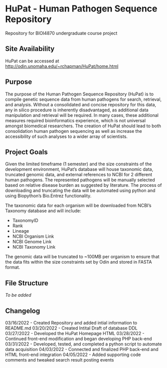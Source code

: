 # HuPat - Human Pathogen Sequence Repository
Repository for BIOI4870 undergraduate course project

## Site Availability
HuPat can be accessed at http://odin.unomaha.edu/~rchapman/HuPat/home.html

## Purpose
The purpose of the Human Pathogen Sequence Repository (HuPat) is to compile genetic sequence data from human pathogens for search, retrieval, and analysis. Without a consolidated and concise repository for this data, any in silico procedure is inherently disadvantaged, as additional data manipulation and retrieval will be required. In many cases, these additional measures required bioinformatics experience, which is not universal amongst biomedical researchers. The creation of HuPat should lead to both consolidation human pathogen sequencing as well as increase the accessibility of such analyses to a wider array of scientists.

## Project Goals
Given the limited timeframe (1 semester) and the size constraints of the development environment, HuPat’s database will house taxonomic data, truncated genomic data, and external references to NCBI for 2 different human pathogens. The represented pathogens will be manually selected based on relative disease burden as suggested by literature. The process of downloading and truncating the data will be automated using python and using Biopython’s Bio.Entrez functionality. 

The taxonomic data for each organism will be downloaded from NCBI’s Taxonomy database and will include:
-	TaxonomyID
-	Rank
-	Lineage
-	NCBI Organism Link
-	NCBI Genome Link
-	NCBI Taxonomy Link

The genomic data will be truncated to ~100MB per organism to ensure that the data fits within the size constraints set by Odin and stored in FASTA format.

## File Structure

*To be added*

## Changelog

03/16/2022 - Created Repository and added intial information to README.md
03/20/2022 - Created Intital Draft of database DDL
03/27/2022 - Developed the HuPat Homepage HTML
03/28/2022 - Continued front-end modification and began developing PHP back-end
03/31/2022 - Developed, tested, and completed a python script to automate data acquisition
04/03/2022 - Connected and finalized PHP back-end and HTML front-end integration
04/05/2022 - Added supporting code comments and tweaked search result posting events
